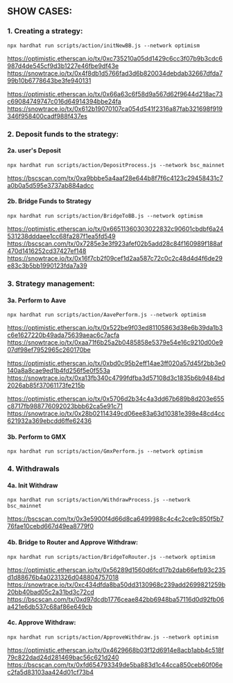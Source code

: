 ## SHOW CASES: 

### 1. Creating a strategy:
```
npx hardhat run scripts/action/initNewBB.js --network optimism
```

https://optimistic.etherscan.io/tx/0xc735210a05dd1429c6cc3f07b9b3cdc6987d4de545cf9d3b1227e46fbe9df43e
https://snowtrace.io/tx/0x4f8db1d5766fad3d6b820034debdab32667dfda799b10b6778643be3fe940131

https://optimistic.etherscan.io/tx/0x66a63c6f58d9a567d62f9644d218ac73c69084749747c016d64914394bbe24fa
https://snowtrace.io/tx/0x612b19070107ca054d541f2316a87fab321698f919346f958400cadf988f437es

### 2. Deposit funds to the strategy:

#### 2a. user's Deposit
```
npx hardhat run scripts/action/DepositProcess.js --network bsc_mainnet
```

https://bscscan.com/tx/0xa9bbbe5a4aaf28e644b8f7f6c4123c29458431c7a0b0a5d595e3737ab884adcc

#### 2b. Bridge Funds to Strategy
```
npx hardhat run scripts/action/BridgeToBB.js --network optimism
```

https://optimistic.etherscan.io/tx/0x66511360303022832c90601cbdbf6a24531238dddaee1cc68fa287f1ea5fd549
https://bscscan.com/tx/0x7285e3e3f923afef02b5add28c84f160989f188af470d1416252cd37427ef148
https://snowtrace.io/tx/0x16f7cb2f09cef1d2aa587c72c0c2c48d4d4f6de29e83c3b5bb1990123fda7a39

### 3. Strategy management:

#### 3a. Perform to Aave
```
npx hardhat run scripts/action/AavePerform.js --network optimism
```

https://optimistic.etherscan.io/tx/0x522be9f03ed81105863d38e6b39da1b3c6e1627220b49ada75639aeac6c7acfa
https://snowtrace.io/tx/0xaa71f6b25a2b0485858e5379e54e16c9210d00e907df98ef7952965c260170be

https://optimistic.etherscan.io/tx/0xbd0c95b2eff14ae3ff020a57d45f2bb3e0140a8a8cae9ed1b4fd256f5e0f553a
https://snowtrace.io/tx/0xa13fb340c4799fdfba3d57108d3c1835b6b9484bd2026ab85f37061173fe215b

https://optimistic.etherscan.io/tx/0x5706d2b34c4a3dd67b689b8d203e655c8717fb988776092023bbb62ca5e91c71
https://snowtrace.io/tx/0x28b02114349cd06ee83a63d10381e398e48cd4cc621932a369ebcdd6ffe62436

#### 3b. Perform to GMX
```
npx hardhat run scripts/action/GmxPerform.js --network optimism
```

### 4. Withdrawals

#### 4a. Init Withdraw
```
npx hardhat run scripts/action/WithdrawProcess.js --network bsc_mainnet
```
https://bscscan.com/tx/0x3e5900f4d66d8ca6499988c4c4c2ce9c850f5b776fae10cebd667d49ea8779f0

#### 4b. Bridge to Router and Approve Withdraw:
```
npx hardhat run scripts/action/BridgeToRouter.js --network optimism
```

https://optimistic.etherscan.io/tx/0x56289d1560d6fcd17b2dab66efb93c235d1d88676b4a0231326d048804757018
https://snowtrace.io/tx/0xc434dfda8ba50dd3130968c239add2699821259b20bb40bad05c2a31bd3c72cd
https://bscscan.com/tx/0xd97dcdb1776ceae842bb6948ba57116d0d92fb06a421e6db537c68af86e649cb

#### 4c. Approve Withdraw:
```
npx hardhat run scripts/action/ApproveWithdraw.js --network optimism
```

https://optimistic.etherscan.io/tx/0x4629668b03f12d6914e8acb1abb4c518f79c822dad24d281469bac56c621d240
https://bscscan.com/tx/0xfd654793349de5ba883d1c44cca850ceb60f06ec2fa5d83103aa424d01cf73b4